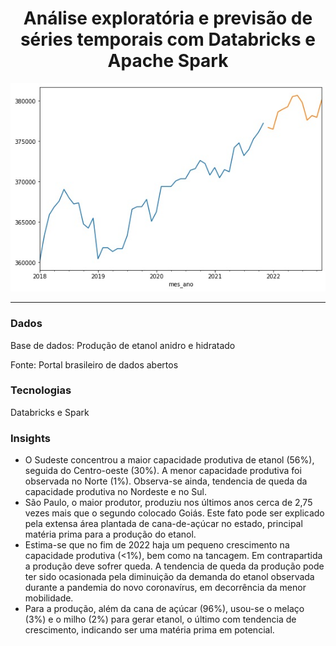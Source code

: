 <div align="center">
  <h1>Análise exploratória e previsão de séries temporais com Databricks e Apache Spark</h1>
</div>

  
<div align="center" >
  <img src="viewprevisao.jpg">
</div>



_________________




### Dados
Base de dados: Produção de etanol anidro e hidratado

Fonte: Portal brasileiro de dados abertos
  
### Tecnologias
Databricks e Spark

### Insights
  
- O Sudeste concentrou a maior capacidade produtiva de etanol (56%), seguida do Centro-oeste (30%). A menor capacidade produtiva foi observada no Norte (1%). Observa-se ainda, tendencia de queda da capacidade produtiva no Nordeste e no Sul.
- São Paulo, o maior produtor, produziu nos últimos anos cerca de 2,75 vezes mais que o segundo colocado Goiás. Este fato pode ser explicado pela extensa área plantada de cana-de-açúcar no estado, principal matéria prima para a produção do etanol. 
- Estima-se que no fim de 2022 haja um pequeno crescimento na capacidade produtiva (<1%), bem como na tancagem. Em contrapartida a produção deve sofrer queda. A tendencia de queda da produção pode ter sido ocasionada pela diminuição da demanda do etanol observada durante a pandemia do novo coronavírus, em decorrência da menor mobilidade.
- Para a produção, além da cana de açúcar (96%), usou-se o melaço (3%) e o milho (2%) para gerar etanol, o último com tendencia de crescimento, indicando ser uma matéria prima em potencial.
